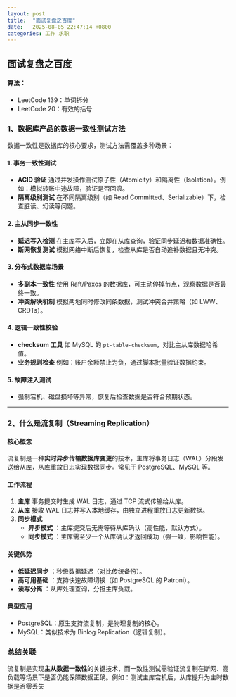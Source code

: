 ```yaml
---
layout: post
title:  "面试复盘之百度"
date:   2025-08-05 22:47:14 +0800
categories: 工作 求职
---
```

## 面试复盘之百度

#### 算法：

* LeetCode 139：单词拆分
* LeetCode 20：有效的括号


### 1、数据库产品的数据一致性测试方法

数据一致性是数据库的核心要求，测试方法需覆盖多种场景：

#### 1. **事务一致性测试**

* **ACID 验证**
  通过并发操作测试原子性（Atomicity）和隔离性（Isolation）。例如：模拟转账中途故障，验证是否回滚。
* **隔离级别测试**
  在不同隔离级别（如 Read Committed、Serializable）下，检查脏读、幻读等问题。

#### 2. **主从同步一致性**

* **延迟写入检测**
  在主库写入后，立即在从库查询，验证同步延迟和数据准确性。
* **断网恢复测试**
  模拟网络中断后恢复，检查从库是否自动追补数据且无冲突。

#### 3. **分布式数据库场景**

* **多副本一致性**
  使用 Raft/Paxos 的数据库，可主动停掉节点，观察数据是否最终一致。
* **冲突解决机制**
  模拟两地同时修改同条数据，测试冲突合并策略（如 LWW、CRDTs）。

#### 4. **逻辑一致性校验**

* **checksum 工具**
  如 MySQL 的 `pt-table-checksum`，对比主从库数据哈希值。
* **业务规则检查**
  例如：账户余额禁止为负，通过脚本批量验证数据约束。

#### 5. **故障注入测试**

* 强制宕机、磁盘损坏等异常，恢复后检查数据是否符合预期状态。

---

### 2、什么是流复制（Streaming Replication）

#### 核心概念

流复制是一种**实时异步传输数据库变更**的技术，主库将事务日志（WAL）分段发送给从库，从库重放日志实现数据同步。常见于 PostgreSQL、MySQL 等。

#### 工作流程

1. **主库**
   事务提交时生成 WAL 日志，通过 TCP 流式传输给从库。
2. **从库**
   接收 WAL 日志并写入本地缓存，由独立进程重放日志更新数据。
3. **同步模式**
   * **异步模式** ：主库提交后无需等待从库确认（高性能，默认方式）。
   * **同步模式** ：主库需至少一个从库确认才返回成功（强一致，影响性能）。

#### 关键优势

* **低延迟同步** ：秒级数据延迟（对比传统备份）。
* **高可用基础** ：支持快速故障切换（如 PostgreSQL 的 Patroni）。
* **读写分离** ：从库处理查询，分担主库负载。

#### 典型应用

* PostgreSQL：原生支持流复制，是物理复制的核心。
* MySQL：类似技术为 Binlog Replication（逻辑复制）。

### 总结关联

流复制是实现**主从数据一致性**的关键技术，而一致性测试需验证流复制在断网、高负载等场景下是否仍能保障数据正确。例如：测试主库宕机后，从库提升为主时数据是否零丢失
